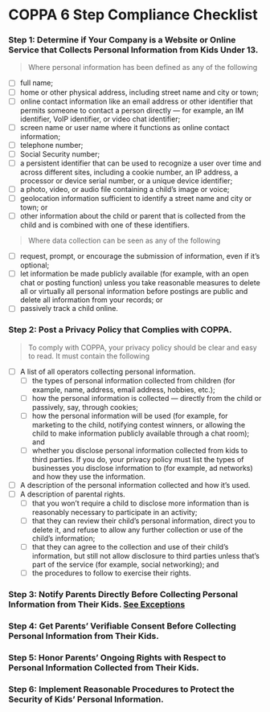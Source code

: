 # COPPA 6 Step Compliance Checklist

### Step 1: Determine if Your Company is a Website or Online Service that Collects Personal Information from Kids Under 13.
> Where personal information has been defined as any of the following
- [ ] full name;
- [ ] home or other physical address, including street name and city or town;
- [ ] online contact information like an email address or other identifier that permits someone to contact a person directly — for example, an IM identifier, VoIP identifier, or video chat identifier;
- [ ] screen name or user name where it functions as online contact information;
- [ ] telephone number;
- [ ] Social Security number;
- [ ] a persistent identifier that can be used to recognize a user over time and across different sites, including a cookie number, an IP address, a processor or device serial number, or a unique device identifier;
- [ ] a photo, video, or audio file containing a child’s image or voice;
- [ ] geolocation information sufficient to identify a street name and city or town; or
- [ ] other information about the child or parent that is collected from the child and is combined with one of these identifiers.
> Where data collection can be seen as any of the following
- [ ] request, prompt, or encourage the submission of information, even if it’s optional;
- [ ] let information be made publicly available (for example, with an open chat or posting function) unless you take reasonable measures to delete all or virtually all personal information before postings are public and delete all information from your records; or
- [ ] passively track a child online.
### Step 2: Post a Privacy Policy that Complies with COPPA.
> To comply with COPPA, your privacy policy should be clear and easy to read. It must contain the following
- [ ] A list of all operators collecting personal information.
  - [ ] the types of personal information collected from children (for example, name, address, email address, hobbies, etc.);
  - [ ] how the personal information is collected — directly from the child or passively, say, through cookies;
  - [ ] how the personal information will be used (for example, for marketing to the child, notifying contest winners, or allowing the child to make information publicly available through a chat room); and
  - [ ] whether you disclose personal information collected from kids to third parties. If you do, your privacy policy must list the types of businesses you disclose information to (for example, ad networks) and how they use the information.
- [ ] A description of the personal information collected and how it’s used.
- [ ] A description of parental rights.
  - [ ] that you won’t require a child to disclose more information than is reasonably necessary to participate in an activity;
  - [ ] that they can review their child’s personal information, direct you to delete it, and refuse to allow any further collection or use of the child’s information;
  - [ ] that they can agree to the collection and use of their child’s information, but still not allow disclosure to third parties unless that’s part of the service (for example, social networking); and
  - [ ] the procedures to follow to exercise their rights.

### Step 3: Notify Parents Directly Before Collecting Personal Information from Their Kids. [See Exceptions](https://www.ftc.gov/tips-advice/business-center/guidance/childrens-online-privacy-protection-rule-six-step-compliance#chart)
### Step 4: Get Parents’ Verifiable Consent Before Collecting Personal Information from Their Kids.
### Step 5: Honor Parents’ Ongoing Rights with Respect to Personal Information Collected from Their Kids.
### Step 6: Implement Reasonable Procedures to Protect the Security of Kids’ Personal Information.
